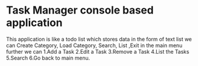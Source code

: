 # Task Manager console based application
This application is like a todo list which stores data in the form of text list we can Create Category, Load Category, Search, List ,Exit in the main menu further we can 1.Add a Task
2.Edit a Task
3.Remove a Task
4.List the Tasks
5.Search
6.Go back to main menu.
